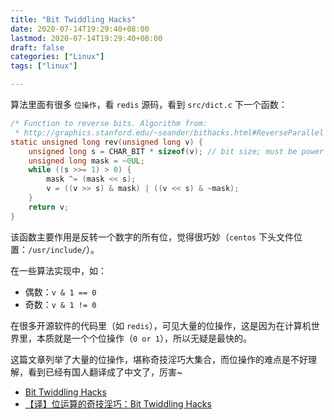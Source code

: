 ```yaml
---
title: "Bit Twiddling Hacks"
date: 2020-07-14T19:29:40+08:00
lastmod: 2020-07-14T19:29:40+08:00
draft: false
categories: ["Linux"]
tags: ["linux"]

---
```




算法里面有很多 `位操作`，看 `redis` 源码，看到 `src/dict.c`  下一个函数：

```c
/* Function to reverse bits. Algorithm from:
 * http://graphics.stanford.edu/~seander/bithacks.html#ReverseParallel */
static unsigned long rev(unsigned long v) {
    unsigned long s = CHAR_BIT * sizeof(v); // bit size; must be power of 2
    unsigned long mask = ~0UL;
    while ((s >>= 1) > 0) {
        mask ^= (mask << s);
        v = ((v >> s) & mask) | ((v << s) & ~mask);
    }
    return v;
}
```

该函数主要作用是反转一个数字的所有位，觉得很巧妙（`centos` 下头文件位置：`/usr/include/`）。

在一些算法实现中，如：

* 偶数：`v & 1 == 0`
* 奇数：`v & 1 != 0`

在很多开源软件的代码里（如 `redis`），可见大量的位操作，这是因为在计算机世界里，本质就是一个个位操作（`0 or 1`），所以无疑是最快的。

这篇文章列举了大量的位操作，堪称奇技淫巧大集合，而位操作的难点是不好理解，看到已经有国人翻译成了中文了，厉害~

* [Bit Twiddling Hacks](http://graphics.stanford.edu/~seander/bithacks.html)
* [【译】位运算的奇技淫巧：Bit Twiddling Hacks](https://blog.hufeifei.cn/2017/07/30/DataStructure/位运算的奇技淫巧/)